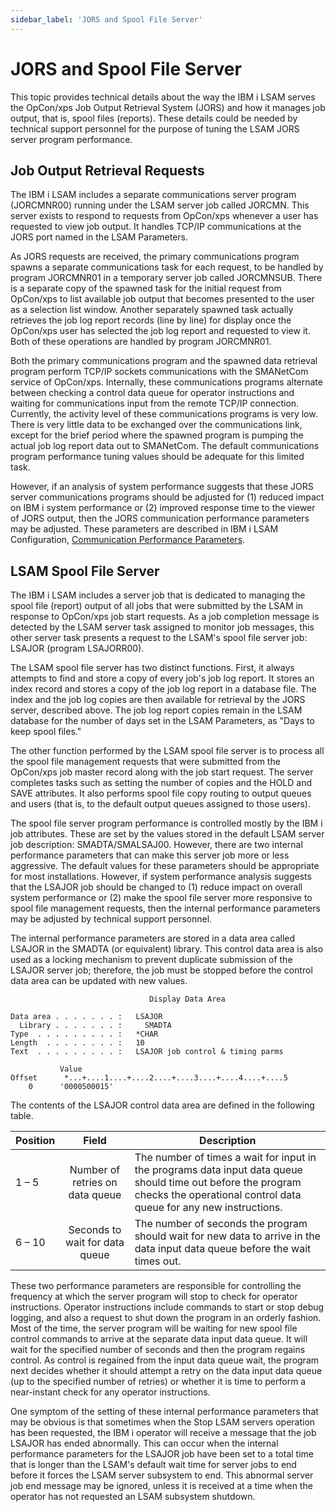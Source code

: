 ```yaml
---
sidebar_label: 'JORS and Spool File Server'
---
```


# JORS and Spool File Server

This topic provides technical details about the way the IBM i LSAM serves the OpCon/xps Job Output Retrieval System (JORS) and how it manages job output, that is, spool files (reports). These details could be needed by technical support personnel for the purpose of tuning the LSAM JORS server program performance.

## Job Output Retrieval Requests

The IBM i LSAM includes a separate communications server program (JORCMNR00) running under the LSAM server job called JORCMN. This server exists to respond to requests from OpCon/xps whenever a user has requested to view job output. It handles TCP/IP communications at the JORS port named in the LSAM Parameters.

As JORS requests are received, the primary communications program spawns a separate communications task for each request, to be handled by program JORCMNR01 in a temporary server job called JORCMNSUB. There is a separate copy of the spawned task for the initial request from OpCon/xps to list available job output that becomes presented to the user as a selection list window. Another separately spawned task actually retrieves the job log report records (line by line) for display once the OpCon/xps user has selected the job log report and requested to view it. Both of these operations are handled by program JORCMNR01.

Both the primary communications program and the spawned data retrieval program perform TCP/IP sockets communications with the SMANetCom service of OpCon/xps. Internally, these communications programs alternate between checking a control data queue for operator instructions and waiting for communications input from the remote TCP/IP connection. Currently, the activity level of these communications programs is very low. There is very little data to be exchanged over the communications link, except for the brief period where the spawned program is pumping the actual job log report data out to SMANetCom. The default communications program performance tuning values should be adequate for this limited task.

However, if an analysis of system performance suggests that these JORS server communications programs should be adjusted for (1) reduced impact on IBM i system performance or (2) improved response time to the viewer of JORS output, then the JORS communication performance parameters may be adjusted. These parameters are described in IBM i LSAM Configuration, [Communication Performance Parameters](../configuration/configuration.md).

## LSAM Spool File Server

The IBM i LSAM includes a server job that is dedicated to managing the spool file (report) output of all jobs that were submitted by the LSAM in response to OpCon/xps job start requests. As a job completion message is detected by the LSAM server task assigned to monitor job messages, this other server task presents a request to the LSAM's spool file server job: LSAJOR (program LSAJORR00).

The LSAM spool file server has two distinct functions. First, it always attempts to find and store a copy of every job's job log report. It stores an index record and stores a copy of the job log report in a database file. The index and the job log copies are then available for retrieval by the JORS server, described above. The job log report copies remain in the LSAM database for the number of days set in the LSAM Parameters, as "Days to keep spool files."

The other function performed by the LSAM spool file server is to process all the spool file management requests that were submitted from the OpCon/xps job master record along with the job start request. The server completes tasks such as setting the number of copies and the HOLD and SAVE attributes. It also performs spool file copy routing to output queues and users (that is, to the default output queues assigned to those users).

The spool file server program performance is controlled mostly by the IBM i job attributes. These are set by the values stored in the default LSAM server job description: SMADTA/SMALSAJ00. However, there are two internal performance parameters that can make this server job more or less aggressive. The default values for these parameters should be appropriate for most installations. However, if system performance analysis suggests that the LSAJOR job should be changed to (1) reduce impact on overall system performance or (2) make the spool file server more responsive to spool file management requests, then the internal performance parameters may be adjusted by technical support personnel.

The internal performance parameters are stored in a data area called LSAJOR in the SMADTA (or equivalent) library. This control data area is also used as a locking mechanism to prevent duplicate submission of the LSAJOR server job; therefore, the job must be stopped before the control data area can be updated with new values.
```
                               Display Data Area

Data area . . . . . . . :   LSAJOR
  Library . . . . . . . :     SMADTA
Type  . . . . . . . . . :   *CHAR
Length  . . . . . . . . :   10
Text  . . . . . . . . . :   LSAJOR job control & timing parms

           Value
Offset      *...+....1....+....2....+....3....+....4....+....5
    0      '0000500015'   
```
The contents of the LSAJOR control data area are defined in the following table.

| Position | Field | Description |
| -------- | :---: | ----------- |
|1 – 5|Number of retries on data queue|The number of times a wait for input in the programs data input data queue should time out before the program checks the operational control data queue for any new instructions.|
|6 – 10|Seconds to wait for data queue|The number of seconds the program should wait for new data to arrive in the data input data queue before the wait times out.|

These two performance parameters are responsible for controlling the frequency at which the server program will stop to check for operator instructions. Operator instructions include commands to start or stop debug logging, and also a request to shut down the program in an orderly fashion. Most of the time, the server program will be waiting for new spool file control commands to arrive at the separate data input data queue. It will wait for the specified number of seconds and then the program regains control. As control is regained from the input data queue wait, the program next decides whether it should attempt a retry on the data input data queue (up to the specified number of retries) or whether it is time to perform a near-instant check for any operator instructions.

One symptom of the setting of these internal performance parameters that may be obvious is that sometimes when the Stop LSAM servers operation has been requested, the IBM i operator will receive a message that the job LSAJOR has ended abnormally. This can occur when the internal performance parameters for the LSAJOR job have been set to a total time that is longer than the LSAM's default wait time for server jobs to end before it forces the LSAM server subsystem to end. This abnormal server job end message may be ignored, unless it is received at a time when the operator has not requested an LSAM subsystem shutdown.